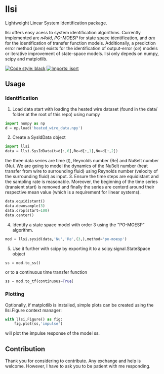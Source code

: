# llsi
Lightweight Linear System Identification package.

llsi offers easy acess to system identification algorithms. Currently implemented are *n4sid*, *PO-MOESP* for state space identification, and *arx* for the identification of transfer function models. Additionally, a prediction error method (*pem*) exists for the identification of output-error (*oe*) models or iterative improvement of state-space models. llsi only depeds on numpy, scipy and matplotlib.

[![Code style: black](https://img.shields.io/badge/code%20style-black-000000.svg)](https://github.com/psf/black)
[![Imports: isort](https://img.shields.io/badge/%20imports-isort-%231674b1?style=flat&labelColor=ef8336)](https://pycqa.github.io/isort/)

## Usage
### Identification
1. Load data
start with loading the heated wire dataset (found in the data/ folder at the root of this repo) using numpy
```python
import numpy as np
d = np.load('heated_wire_data.npy')
```
2. Create a SysIdData object
```python
import llsi
data = llsi.SysIdData(t=d[:,0],Re=d[:,1],Nu=d[:,2])
```
the three data series are time (t), Reynolds number (Re) and Nußelt number (Nu). We are going to model the dynamics of the Nußelt number (heat transfer from wire to surrounding fluid) using Reynolds number (velocity of the surrounding fluid) as input.
3. Ensure the time steps are equidistant and the sampling rate is reasonable. Moreover, the beginning of the time series (transient start) is removed and finally the series are centerd around their respective mean value (which is a requirement for linear systems).
```python
data.equidistant()
data.downsample(3)
data.crop(start=100)
data.center()
```
4. Identify a state space model with order 3 using the "PO-MOESP" algorithm.
```python
mod = llsi.sysid(data,'Nu','Re',(3,),method='po-moesp')
```
5. Use it further with scipy by exporting it to a scipy.signal.StateSpace object
```python
ss = mod.to_ss()
```
or to a continuous time transfer function
```python
ss = mod.to_tf(continuous=True)
```

### Plotting
Optionally, if matplotlib is installed, simple plots can be created using the llsi.Figure context manager:
```python
with llsi.Figure() as fig:
    fig.plot(ss,'impulse')
```
will plot the impulse response of the model ss.

## Contribution
Thank you for considering to contribute. Any exchange and help is welcome. However, I have to ask you to be patient with me responding.

